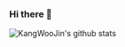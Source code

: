 ### Hi there 👋

<!--
**KangWooJin/KangWooJin** is a ✨ _special_ ✨ repository because its `README.md` (this file) appears on your GitHub profile.

Here are some ideas to get you started:

- 🔭 I’m currently working on ...
- 🌱 I’m currently learning ...
- 👯 I’m looking to collaborate on ...
- 🤔 I’m looking for help with ...
- 💬 Ask me about ...
- 📫 How to reach me: ...
- 😄 Pronouns: ...
- ⚡ Fun fact: ...
-->
![KangWooJin's github stats](https://github-readme-stats.vercel.app/api?username=KangWooJin&show_icons=true&bg_color=30,e96443,904e95&title_color=fff&text_color=fff)
